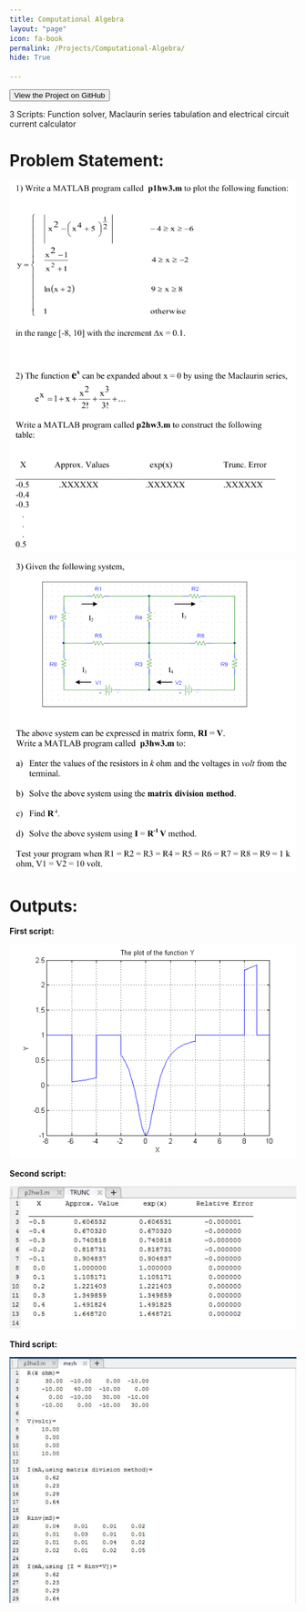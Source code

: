 ```yaml
---
title: Computational Algebra
layout: "page"
icon: fa-book
permalink: /Projects/Computational-Algebra/
hide: True

---
```

<form method="" action="https://github.com/adelansari/Computational-Algebra">
<button class="btn success"> View the Project on GitHub </button>
</form>

3 Scripts: Function solver, Maclaurin series tabulation and electrical circuit current calculator

# Problem Statement:

<p align="center">
<img src="Images/1.PNG">
</p>

<p align="center">
<img src="Images/2.PNG">
</p>

# Outputs:

**First script:**

<p align="center">
<img src="Images/p1hw3.png">
</p>

**Second script:**

<p align="center">
<img src="Images/3.PNG" width=600>
</p>

**Third script:**

<p align="center">
<img src="Images/4.PNG" width=600>
</p>
